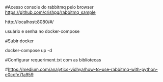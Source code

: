#Acesso console do rabbitmq pelo browser
https://github.com/crishpg/rabbitmq_sample

http://localhost:8080/#/

usuário e senha no docker-compose

#Subir docker

docker-compose up -d 

#Configurar requeriment.txt com as bibliotecas

#https://medium.com/analytics-vidhya/how-to-use-rabbitmq-with-python-e0ccfe7fa959